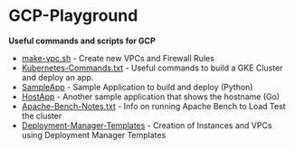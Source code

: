 # GCP-Playground
**Useful commands and scripts for GCP**

* [make-vpc.sh](make-vpc.sh) - Create new VPCs and Firewall Rules
* [Kubernetes-Commands.txt](Kubernetes-Commands.txt) - Useful commands to build a GKE Cluster and deploy an app.
* [SampleApp](SampleApp) - Sample Application to build and deploy (Python)
* [HostApp](HostApp) - Another sample application that shows the hostname (Go)
* [Apache-Bench-Notes.txt](Apache-Bench-Notes.txt) - Info on running Apache Bench to Load Test the cluster
* [Deployment-Manager-Templates](Deployment-Manager-Templates) - Creation of Instances and VPCs using Deployment Manager Templates


